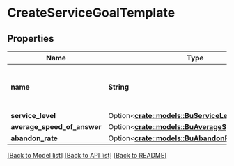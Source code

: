 # CreateServiceGoalTemplate

## Properties

Name | Type | Description | Notes
------------ | ------------- | ------------- | -------------
**name** | **String** | The name of the service goal template. | 
**service_level** | Option<[**crate::models::BuServiceLevel**](BuServiceLevel.md)> |  | [optional]
**average_speed_of_answer** | Option<[**crate::models::BuAverageSpeedOfAnswer**](BuAverageSpeedOfAnswer.md)> |  | [optional]
**abandon_rate** | Option<[**crate::models::BuAbandonRate**](BuAbandonRate.md)> |  | [optional]

[[Back to Model list]](../README.md#documentation-for-models) [[Back to API list]](../README.md#documentation-for-api-endpoints) [[Back to README]](../README.md)


